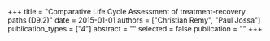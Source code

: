 +++
title = "Comparative Life Cycle Assessment of treatment-recovery paths (D9.2)"
date = 2015-01-01
authors = ["Christian Remy", "Paul Jossa"]
publication_types = ["4"]
abstract = ""
selected = false
publication = ""
+++

